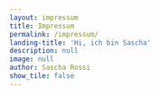 ```yaml
---
layout: impressum
title: Impressum
permalink: /impressum/
landing-title: 'Hi, ich bin Sascha'
description: null
image: null
author: Sascha Rossi
show_tile: false
---
```

